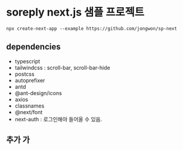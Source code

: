 # soreply next.js 샘플 프로젝트

```
npx create-next-app --example https://github.com/jongwon/sp-next
```

## dependencies

- typescript
- tailwindcss : scroll-bar, scroll-bar-hide
- postcss
- autoprefixer
- antd
- @ant-design/icons
- axios
- classnames
- @next/font
- next-auth : 로그인해야 들어올 수 있음.

## 추가 가
